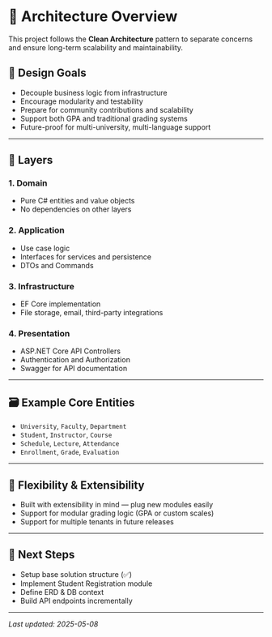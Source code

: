﻿# 🧱 Architecture Overview

This project follows the **Clean Architecture** pattern to separate concerns and ensure long-term scalability and maintainability.

## 🎯 Design Goals

- Decouple business logic from infrastructure
- Encourage modularity and testability
- Prepare for community contributions and scalability
- Support both GPA and traditional grading systems
- Future-proof for multi-university, multi-language support

---

## 📐 Layers

### 1. Domain
- Pure C# entities and value objects
- No dependencies on other layers

### 2. Application
- Use case logic
- Interfaces for services and persistence
- DTOs and Commands

### 3. Infrastructure
- EF Core implementation
- File storage, email, third-party integrations

### 4. Presentation
- ASP.NET Core API Controllers
- Authentication and Authorization
- Swagger for API documentation

---

## 🗃 Example Core Entities

- `University`, `Faculty`, `Department`
- `Student`, `Instructor`, `Course`
- `Schedule`, `Lecture`, `Attendance`
- `Enrollment`, `Grade`, `Evaluation`

---

## 🧩 Flexibility & Extensibility

- Built with extensibility in mind — plug new modules easily
- Support for modular grading logic (GPA or custom scales)
- Support for multiple tenants in future releases

---

## 🚧 Next Steps

- Setup base solution structure (✅)
- Implement Student Registration module
- Define ERD & DB context
- Build API endpoints incrementally

---

_Last updated: 2025-05-08_
